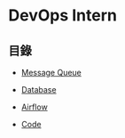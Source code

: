 # DevOps Intern

## 目錄

* [Message Queue](https://github.com/michaelchen1225/DevOps-Intern/blob/master/00-MQ.md)

* [Database](https://github.com/michaelchen1225/DevOps-Intern/blob/master/01-DB.md)

* [Airflow](https://github.com/michaelchen1225/DevOps-Intern/blob/master/02-airflow.md)

* [Code](https://github.com/michaelchen1225/DevOps-Intern/blob/master/03-code.md)